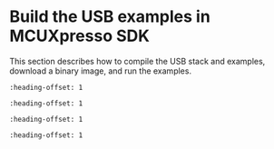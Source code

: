 # Build the USB examples in MCUXpresso SDK

This section describes how to compile the USB stack and examples, download a binary image, and run the examples.


```{include} ../topics/requirements_for_building_usb_examples.md
:heading-offset: 1
```

```{include} ../topics/usb_code_structure.md
:heading-offset: 1
```

```{include} ../topics/compiling_or_running_the_usb_stack_and_examples.md
:heading-offset: 1
```

```{include} ../topics/usb_stack_configuration.md
:heading-offset: 1
```

